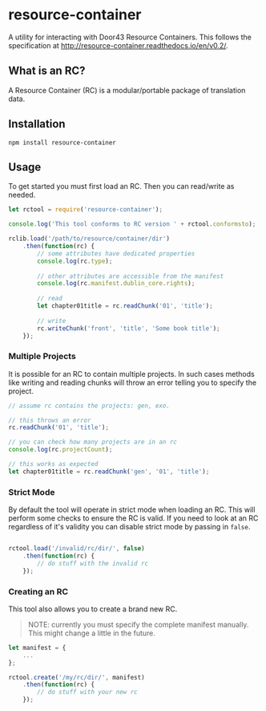 # resource-container
A utility for interacting with Door43 Resource Containers. This follows the specification at http://resource-container.readthedocs.io/en/v0.2/.

## What is an RC?
A Resource Container (RC) is a modular/portable package of translation data.

## Installation
```
npm install resource-container
```

## Usage
To get started you must first load an RC. Then you can read/write as needed.

```js
let rctool = require('resource-container');

console.log('This tool conforms to RC version ' + rctool.conformsto);

rclib.load('/path/to/resource/container/dir')
    .then(function(rc) {
        // some attributes have dedicated properties
        console.log(rc.type);
        
        // other attributes are accessible from the manifest
        console.log(rc.manifest.dublin_core.rights);
        
        // read
        let chapter01title = rc.readChunk('01', 'title');
        
        // write
        rc.writeChunk('front', 'title', 'Some book title');
    });
```

### Multiple Projects

It is possible for an RC to contain multiple projects.
In such cases methods like writing and reading chunks will
throw an error telling you to specify the project.

```js
// assume rc contains the projects: gen, exo.

// this throws an error
rc.readChunk('01', 'title');

// you can check how many projects are in an rc
console.log(rc.projectCount);

// this works as expected
let chapter01title = rc.readChunk('gen', '01', 'title');

```

### Strict Mode

By default the tool will operate in strict mode when loading an RC. 
This will perform some checks to ensure the RC is valid.
If you need to look at an RC regardless of it's validity
you can disable strict mode by passing in `false`.

```js

rctool.load('/invalid/rc/dir/', false)
    .then(function(rc) {
        // do stuff with the invalid rc
    });

```

### Creating an RC

This tool also allows you to create a brand new RC.

> NOTE: currently you must specify the complete manifest manually.
> This might change a little in the future.

```js
let manifest = {
    ...
};

rctool.create('/my/rc/dir/', manifest)
    .then(function(rc) {
        // do stuff with your new rc
    });
```
